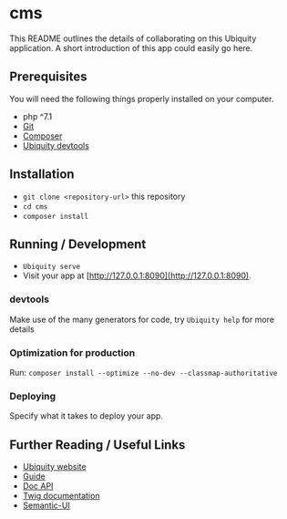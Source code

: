# cms

This README outlines the details of collaborating on this Ubiquity application.
A short introduction of this app could easily go here.

## Prerequisites

You will need the following things properly installed on your computer.

* php ^7.1
* [Git](https://git-scm.com/)
* [Composer](https://getcomposer.org)
* [Ubiquity devtools](https://ubiquity.kobject.net/)

## Installation

* `git clone <repository-url>` this repository
* `cd cms`
* `composer install`

## Running / Development

* `Ubiquity serve`
* Visit your app at [http://127.0.0.1:8090](http://127.0.0.1:8090).

### devtools

Make use of the many generators for code, try `Ubiquity help` for more details

### Optimization for production

Run:
`composer install --optimize --no-dev --classmap-authoritative`

### Deploying

Specify what it takes to deploy your app.

## Further Reading / Useful Links

* [Ubiquity website](https://ubiquity.kobject.net/)
* [Guide](http://micro-framework.readthedocs.io/en/latest/?badge=latest)
* [Doc API](https://api.kobject.net/ubiquity/)
* [Twig documentation](https://twig.symfony.com)
* [Semantic-UI](https://semantic-ui.com)
